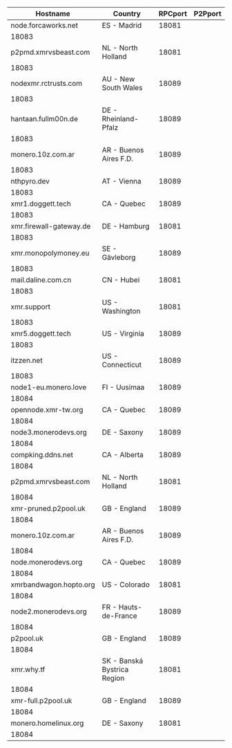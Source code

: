 Hostname | Country | RPCport | P2Pport
--- | --- | --- | ---
node.forcaworks.net | ES - Madrid | 18081
 | 18083
p2pmd.xmrvsbeast.com | NL - North Holland | 18081
 | 18083
nodexmr.rctrusts.com | AU - New South Wales | 18089
 | 18083
hantaan.fullm00n.de | DE - Rheinland-Pfalz | 18089
 | 18083
monero.10z.com.ar | AR - Buenos Aires F.D. | 18089
 | 18083
nthpyro.dev | AT - Vienna | 18089
 | 18083
xmr1.doggett.tech | CA - Quebec | 18089
 | 18083
xmr.firewall-gateway.de | DE - Hamburg | 18081
 | 18083
xmr.monopolymoney.eu | SE - Gävleborg | 18089
 | 18083
mail.daline.com.cn | CN - Hubei | 18081
 | 18083
xmr.support | US - Washington | 18081
 | 18083
xmr5.doggett.tech | US - Virginia | 18089
 | 18083
itzzen.net | US - Connecticut | 18089
 | 18083
node1-eu.monero.love | FI - Uusimaa | 18089
 | 18084
opennode.xmr-tw.org | CA - Quebec | 18089
 | 18084
node3.monerodevs.org | DE - Saxony | 18089
 | 18084
compking.ddns.net | CA - Alberta | 18089
 | 18084
p2pmd.xmrvsbeast.com | NL - North Holland | 18081
 | 18084
xmr-pruned.p2pool.uk | GB - England | 18089
 | 18084
monero.10z.com.ar | AR - Buenos Aires F.D. | 18089
 | 18084
node.monerodevs.org | CA - Quebec | 18089
 | 18084
xmrbandwagon.hopto.org | US - Colorado | 18081
 | 18084
node2.monerodevs.org | FR - Hauts-de-France | 18089
 | 18084
p2pool.uk | GB - England | 18089
 | 18084
xmr.why.tf | SK - Banská Bystrica Region | 18081
 | 18084
xmr-full.p2pool.uk | GB - England | 18089
 | 18084
monero.homelinux.org | DE - Saxony | 18081
 | 18084
